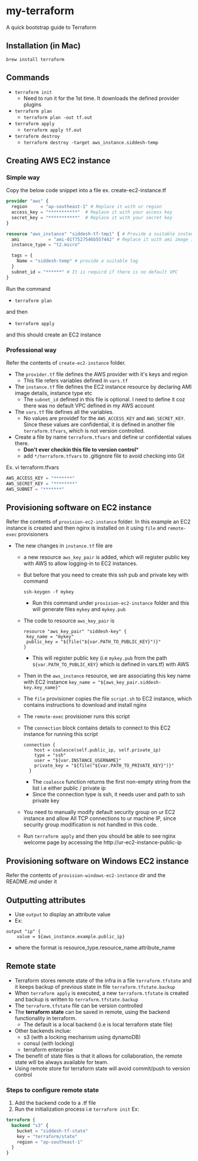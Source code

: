 # my-terraform

A quick bootstrap guide to Terraform

## Installation (in Mac)
```brew install terraform```

## Commands
* ```terraform init```
    * Need to run it for the 1st time. It downloads the defined provider plugins
* ```terraform plan```
    * ```terraform plan -out tf.out```
* ```terraform apply```
    * ```terraform apply tf.out```
* ```terraform destroy```
    * ```terraform destroy -target aws_instance.siddesh-temp```

## Creating AWS EC2 instance

### Simple way
Copy the below code snippet into a file ex. create-ec2-instance.tf

```create-ec2-instance.tf
provider "aws" {
  region     = "ap-southeast-1" # Replace it with ur region
  access_key = "***********"  # Replace it with your access key
  secret_key = "***********"  # Replace it with your secret key
}

resource "aws_instance" "siddesh-tf-tmp1" { # Provide a suitable instance name
  ami           = "ami-01f7527546b557442" # Replace it with ami image id specific to ur region
  instance_type = "t2.micro"

  tags = {
    Name = "siddesh-temp" # provide a suitable tag
  }
  subnet_id = "******" # It is requird if there is no default VPC
}
``` 
Run the command
* ```terraform plan```

and then

* ```terraform apply```

and this should create an EC2 instance

### Professional way
Refer the contents of `create-ec2-instance` folder. 
* The `provider.tf` file defines the AWS provider with it's keys and region
    * This file refers variables defined in `vars.tf`
* The `instance.tf` file defines the EC2 instance resource by declaring AMI image details, instance type etc
    * The `subnet_id` defined in this file is optional. I need to define it coz there was no default VPC defined in my
    AWS account
* The `vars.tf` file defines all the variables.
    * No values are providef for the `AWS_ACCESS_KEY` and `AWS_SECRET_KEY`. Since these values are confidential, it is
    defined in another file `terraform.tfvars`, which is not version controlled.
* Create a file by name `terraform.tfvars` and define ur confidential values there. 
    * **Don't ever checkin this file to version control***
    * add `*/terraform.tfvars` to .gitignore file to avoid checking into Git

Ex. vi terraform.tfvars
```terraform.tfvars
AWS_ACCESS_KEY = "*******"
AWS_SECRET_KEY = "********"
AWS_SUBNET = "*******"

```

## Provisioning software on EC2 instance
Refer the contents of `provision-ec2-instance` folder. In this example an EC2 instance is created and then nginx is
installed on it using `file` and `remote-exec` provisioners 
* The new changes in `instance.tf` file are
     * a new resource `aws_key_pair` is added, which will register public key with AWS to allow logging-in to EC2 
     instances. 
     * But before that you need to create this ssh pub and private key with command 
     
        ```ssh-keygen -f mykey```
        * Run this command under `provision-ec2-instance` folder and this will generate files `mykey` and `mykey.pub`
     * The code to resource `aws_key_pair` is
     
         ```aidl
        resource "aws_key_pair" "siddesh-key" {
          key_name = "mykey"
          public_key = "${file("${var.PATH_TO_PUBLIC_KEY}")}"
        }
        ```
    
        * This will register public key (i.e `mykey.pub` from the path `${var.PATH_TO_PUBLIC_KEY}` which is defined in 
        vars.tf) with AWS   
        
     * Then in the `aws_instance` resource, we are associating this key name with EC2 instance
     ```key_name = "${aws_key_pair.siddesh-key.key_name}"``` 
     * The `file` provisioner copies the file `script.sh` to EC2 instance, which contains instructions to download and 
     install nginx
     * The `remote-exec` provisioner runs this script
     * The `connection` block contains details to connect to this EC2 instance for running this script
        ```aidl
        connection {
            host = coalesce(self.public_ip, self.private_ip)
            type = "ssh"
            user = "${var.INSTANCE_USERNAME}"
            private_key = "${file("${var.PATH_TO_PRIVATE_KEY}")}"
          }
        ```
        * The `coalesce` function returns the first non-empty string from the list i.e either public / private ip
        * Since the connection type is ssh, it needs user and path to ssh private key
     * You need to manually modify default security group on ur EC2 instance and allow All TCP connections to ur machine 
     IP, since security group modification is not handled in this code.
     * Run `terraform apply` and then you should be able to see nginx welcome page by accessing the 
     http://ur-ec2-instance-public-ip 
 
## Provisioning software on Windows EC2 instance
Refer the contents of `provision-windows-ec2-instance` dir and the README.md under it

## Outputting attributes
- Use `output` to display an attribute value
- Ex: 
```aidl
output "ip" {
    value = ${aws_instance.example.public_ip}
```
- where the format is resource_type.resource_name.attribute_name

## Remote state
- Terraform stores remote state of the infra in a file `terraform.tfstate` and it keeps backup of previous state in file
`terraform.tfstate.backup`
- When `terraform apply` is executed, a new `terraform.tfstate` is created and backup is written to `terraform.tfstate.backup`
- The `terraform.tfstate` file can be version controlled
- The **terraform state** can be saved in remote, using the backend functionality in terraform.
    - The default is a local backend (i.e is local terraform state file)
- Other backends inclue:
    - s3 (with a locking mechanism using dynamoDB)
    - consul (with locking)
    - terraform enterprise
- The benefit of state files is that it allows for collaboration, the remote state will be always available for team.
- Using remote store for terraform state will avoid commit/push to version control
### Steps to configure remote state
1) Add the backend code to a .tf file
2) Run the initialization process i.e `terraform init`
Ex:
```backend.tf
terraform {
  backend "s3" {
    bucket = "siddesh-tf-state"
    key = "terraform/state"
    region = "ap-southeast-1"
  }
}
```


